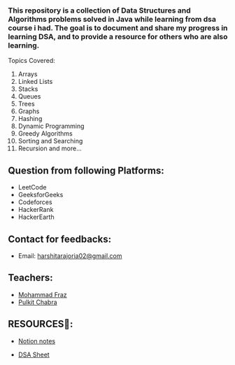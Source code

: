 
### This repository is a collection of Data Structures and Algorithms problems solved in Java while learning from dsa course i had. The goal is to document and share my progress in learning DSA, and to provide a resource for others who are also learning.
Topics Covered:
1. Arrays
2. Linked Lists
3. Stacks
4. Queues
5. Trees
6. Graphs
7. Hashing
8. Dynamic Programming
9. Greedy Algorithms
10. Sorting and Searching
11. Recursion and more...

 Question from following Platforms:
 --
* LeetCode
* GeeksforGeeks
* Codeforces
* HackerRank
* HackerEarth

Contact for feedbacks:
--
* Email: harshitarajoria02@gmail.com

Teachers:
--
* [Mohammad Fraz](https://www.linkedin.com/in/frazmohammad/)
* [Pulkit Chabra](https://www.linkedin.com/search/results/all/?fetchDeterministicClustersOnly=true&heroEntityKey=urn%3Ali%3Afsd_profile%3AACoAACH71mwBjJcOg4C4i3pNd9wSTKi1sAj9g3Q&keywords=pulkit%20chhabra&origin=RICH_QUERY_SUGGESTION&position=0&searchId=f0229593-c3a0-4be8-a642-58d4594b3fa6&sid=_%3A%3B&spellCorrectionEnabled=false)

RESOURCES📝:
---
* [Notion notes](https://www.notion.so/DSA-4b71f8b1959543e69338eba40b8a9998?pvs=4)

* [DSA Sheet](https://docs.google.com/spreadsheets/d/1pkV65i9GJ6xuJVefrEn4MLoRhDjxFR0P6OizOlaa-bA/edit?usp=sharing)